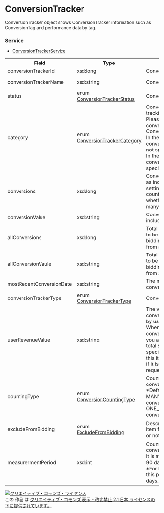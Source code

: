 # ConversionTracker
ConversionTracker object shows ConversionTracker information such as ConversionTag and performance data by tag.
### Service
+ [ConversionTrackerService](../services/ConversionTrackerService.md)

<table>
 <tr>
  <th>Field</th>
  <th>Type</th>
  <th>Description</th>
  <th>response</th>
  <th>get</th>
  <th>add</th>
  <th>set</th>
  <th>remove</th>
 <tr>
  <td>conversionTrackerId</td>
  <td>xsd:long</td>
  <td>ConversionTracker ID.</td>
  <td>yes</td>
  <td>-</td>
  <td>-</td>
  <td>Requirement</td>
  <td>-</td>
 </tr>
 <tr>
  <td>conversionTrackerName</td>
  <td>xsd:string</td>
  <td>ConversionTracker Name.</td>
  <td>yes</td>
  <td>-</td>
  <td>Requirement</td>
  <td>Optional</br>Updatable</td>
  <td>-</td>
 </tr>
 <tr>
  <td>status</td>
  <td>enum <a href="./ConversionTrackerStatus.md">ConversionTrackerStatus</a></td>
  <td>ConversionTracker Status.</td>
  <td>yes</td>
  <td>-</td>
  <td>Requirement</td>
  <td>Optional<br>Updatable</td>
  <td>-</td>
 </tr>
 <tr>
  <td>category</td>
  <td>enum<br><a href="./ConversionTrackerCategory.md">ConversionTrackerCategory</a></td>
  <td>Conversion category for tracking.<br>Please specify a purpose for conversion from ConversionTrackerCategory.<br>In the case of Call conversion, PAGE_VEIW is not specifiable.<br>In the case of App conversion, DEFAULT is only specifiable.</td>
  <td>yes</td>
  <td>-</td>
  <td>Requirement</td>
  <td>Optional<br>Updatable</td>
  <td>-</td>
 </tr>
 <tr>
  <td>conversions</td>
  <td>xsd:long</td>
  <td>Conversions which counts as included to Auto Bidding setting.<br>countingType specifies whether one-per-click or many-per-click.</td>
  <td>yes</td>
  <td>-</td>
  <td>-</td>
  <td>-</td>
  <td>-</td>
 </tr>
 <tr>
  <td>conversionValue</td>
  <td>xsd:string</td>
  <td>Conversion value to be included to auto bidding.</td>
  <td>yes</td>
  <td>-</td>
  <td>-</td>
  <td>-</td>
  <td>-</td>
 </tr>
 <tr>
  <td>allConversions</td>
  <td>xsd:long</td>
  <td>Total number of conversions to be included to auto bidding and to be excluded from auto bidding.</td>
  <td>yes</td>
  <td>-</td>
  <td>-</td>
  <td>-</td>
  <td>-</td>
 </tr>
 <tr>
  <td>allConversionVaule</td>
  <td>xsd:string</td>
  <td>Total value of conversions to be included to auto bidding and to be exluded from auto bidding.</td>
  <td>yes</td>
  <td>-</td>
  <td>-</td>
  <td>-</td>
  <td>-</td>
 </tr>
 <tr>
  <td>mostRecentConversionDate</td>
  <td>xsd:string</td>
  <td>The most latest date when conversion occured.</td>
  <td>yes</td>
  <td>-</td>
  <td>-</td>
  <td>-</td>
  <td>-</td>
 </tr>
 <tr>
  <td>conversionTrackerType</td>
  <td>enum<br><a href="./ConversionTrackerType.md">ConversionTrackerType</a></td>
  <td>Conversion type.</td>
  <td>yes</td>
  <td>-</td>
  <td>Requirement</td>
  <td>Requirement</td>
  <td>-</td>
 </tr>
 <tr>
  <td>userRevenueValue</td>
  <td>xsd:string</td>
  <td>The value of revenue of the conversion tracker specified by user. <br>When the sales revenue of 1 conversion is fixed value, you are able to review the total sales on reports by specifying the amount on this item.<br>If it is not specified on ADD request, the value "0" is set.</td>
  <td>yes</td>
  <td>-</td>
  <td>Optional</td>
  <td>Optional<br>Updatable</td>
  <td>-</td>
 </tr>
 <tr>
  <td>countingType</td>
  <td>enum<br><a href="./ConversionCountingType.md">ConversionCountingType</td>
  <td>Counting type for conversions.<br>*Default : MANY_PER_CLICK for web conversion, ONE_PER_CLICK for app conversion.</td>
  <td>yes</td>
  <td>-</td>
  <td>Optional<br>default：MANY_PER_CLICK</td>
  <td>Optional</td>
  <td>-</td>
 </tr>
 <tr>
  <td>excludeFromBidding</td>
  <td>enum<br><a href="./ExcludeFromBidding.md">ExcludeFromBidding</a></td>
  <td>Describes whether using the item for auto bidding setting or not.</td>
  <td>yes</td>
  <td>-</td>
  <td>Optional<br>default: FALSE（include）</td>
  <td>Optional</td>
  <td>-</td>
 </tr>
 <tr>
  <td>measurermentPeriod</td>
  <td>xsd:int</td>
  <td>Counting period of conversoins (days).<br>It is available between 7 to 90 days<br>*For Mobile App Download, this period is fixed as 30 days.</td>
  <td>yes</td>
  <td>-</td>
  <td>Optional<br>default: 30</td>
  <td>Optional</td>
  <td>-</td>
 </tr>
</table>

<a rel="license" href="http://creativecommons.org/licenses/by-nd/2.1/jp/"><img alt="クリエイティブ・コモンズ・ライセンス" style="border-width:0" src="https://i.creativecommons.org/l/by-nd/2.1/jp/88x31.png" /></a><br />この 作品 は <a rel="license" href="http://creativecommons.org/licenses/by-nd/2.1/jp/">クリエイティブ・コモンズ 表示 - 改変禁止 2.1 日本 ライセンスの下に提供されています。</a>
